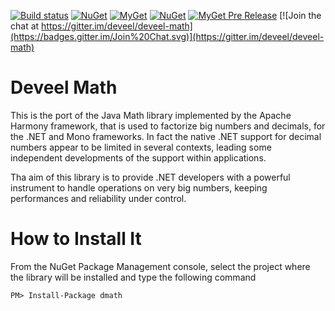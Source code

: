 [![Build status](https://ci.appveyor.com/api/projects/status/9nvf2xsprs2mofpm?svg=true)](https://ci.appveyor.com/project/Deveel/deveel-math) [![NuGet](https://img.shields.io/nuget/v/dmath.svg?label=dmath+nuget)](https://www.nuget.org/packages/dmath/) [![MyGet](https://img.shields.io/myget/deveel/vpre/dmath.svg?label=dmath+myget)](https://www.myget.org/feed/deveel/package/nuget/dmath) [![NuGet](https://img.shields.io/nuget/v/dmath.core.svg?label=dmath.core+nuget)](https://www.nuget.org/packages/dmath.core/) [![MyGet Pre Release](https://img.shields.io/myget/deveel/vpre/dmath.core.svg?label=dmath.core+myget)](https://www.myget.org/feed/deveel/package/nuget/dmath.core) [![Join the chat at https://gitter.im/deveel/deveel-math](https://badges.gitter.im/Join%20Chat.svg)](https://gitter.im/deveel/deveel-math)

Deveel Math
===========

This is the port of the Java Math library implemented by the Apache Harmony framework, that is used to factorize big numbers and decimals, for the .NET and Mono frameworks.
In fact the native .NET support for decimal numbers appear to be limited in several contexts, leading some independent developments of the support within applications.

Tha aim of this library is to provide .NET developers with a powerful instrument to handle operations on very big numbers, keeping performances and reliability under control.


How to Install It
==================

From the NuGet Package Management console, select the project where the library will be installed and type the following command

```
PM> Install-Package dmath
```
